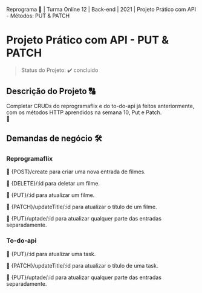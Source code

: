 Reprograma :rocket: | Turma Online 12 | Back-end | 2021 | Projeto Prático com API - Métodos: PUT & PATCH

# Projeto Prático com API - PUT & PATCH

> Status do Projeto: :heavy_check_mark: concluido

## Descrição do Projeto :capital_abcd: 

Completar CRUDs do reprogramaflix e do to-do-api já feitos anteriormente, com os métodos HTTP aprendidos na semana 10, Put e Patch. 
<br />:dancers:

## Demandas de negócio :hammer_and_wrench:

### Reprogramaflix

<!-- :small_blue_diamond: {GET}/ 
para visualizar uma mensagem de boas vindas.

:small_blue_diamond: {GET}/todos 
para visualizar todos os filmes.

:small_blue_diamond: {GET}/titulo 
para visualizar um filme específico.

:small_blue_diamond: {GET}/genero
para localizar um filme pelo gênero, utilizando parâmetros. -->

<!-- :small_blue_diamond: {GET}/:id 
para visualizar um filme específico, consultando pelo id. -->

:small_blue_diamond: {POST}/create
para criar uma nova entrada de filmes.

:small_blue_diamond: {DELETE}/:id
para deletar um filme.

:small_blue_diamond: {PUT}/:id 
para atualizar um filme.

:small_blue_diamond: {PATCH}/updateTitle/:id
para atualizar o título de um filme.

:small_blue_diamond: {PUT}/uptade/:id
para atualizar qualquer parte das entradas separadamente.

### To-do-api

:small_blue_diamond: {PUT}/:id 
para atualizar uma task.

:small_blue_diamond: {PATCH}/updateTitle/:id
para atualizar o título de uma task.

:small_blue_diamond: {PUT}/uptade/:id
para atualizar qualquer parte das entradas separadamente.
